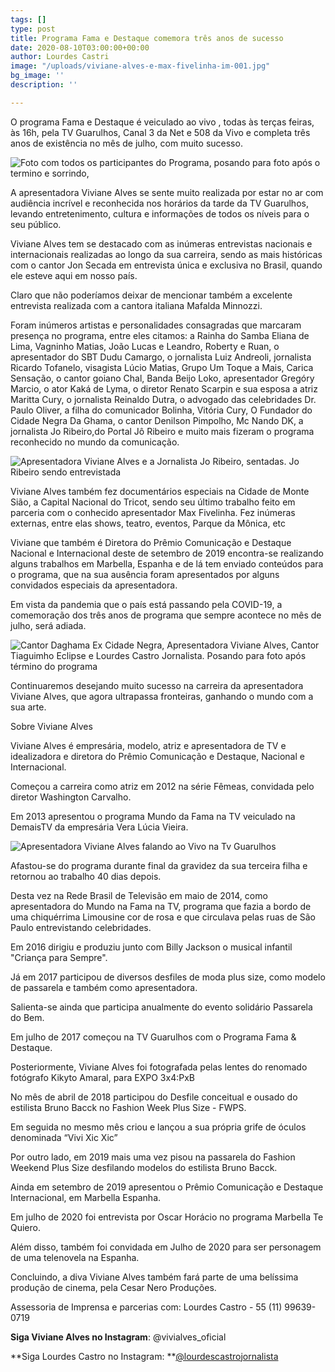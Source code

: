 ```yaml
---
tags: []
type: post
title: Programa Fama e Destaque comemora três anos de sucesso
date: 2020-08-10T03:00:00+00:00
author: Lourdes Castri
image: "/uploads/viviane-alves-e-max-fivelinha-im-001.jpg"
bg_image: ''
description: ''

---
```

O programa Fama e Destaque é veiculado ao vivo , todas às terças feiras, às 16h, pela TV Guarulhos, Canal 3 da Net e 508 da Vivo e  completa três anos de existência no mês de julho, com muito sucesso.

![Foto com todos os participantes do Programa, posando para foto após o termino e sorrindo,](/uploads/programa-fama-e-destaque-im-001.jpg "Programa Fama e Destaque  - Foto Divulgação")

A apresentadora Viviane Alves se sente muito realizada por estar no ar com audiência incrível e reconhecida nos horários da tarde da TV Guarulhos, levando entretenimento, cultura e informações de todos os níveis para o seu público.

Viviane Alves tem se destacado com as inúmeras entrevistas nacionais e internacionais realizadas ao longo da sua carreira, sendo as mais históricas com o cantor Jon Secada em entrevista única e exclusiva no Brasil, quando ele esteve aqui em nosso país.

Claro que não poderíamos deixar de  mencionar também a excelente entrevista realizada com a cantora italiana Mafalda Minnozzi.

Foram inúmeros artistas e personalidades consagradas que marcaram presença no  programa, entre eles citamos: a Rainha do Samba Eliana de Lima, Vagninho Matias, João Lucas e Leandro, Roberty e Ruan, o apresentador do SBT Dudu Camargo, o jornalista Luiz Andreoli, jornalista Ricardo Tofanelo, visagista Lúcio Matias,  Grupo Um Toque a Mais, Carica Sensação, o cantor goiano Chal, Banda Beijo Loko, apresentador Gregóry Marcio, o ator Kaká de Lyma, o diretor Renato Scarpin e sua esposa a atriz Maritta Cury, o jornalista Reinaldo Dutra, o advogado das celebridades Dr. Paulo Oliver, a filha do comunicador Bolinha, Vitória Cury, O Fundador do Cidade Negra Da Ghama, o cantor Denilson Pimpolho, Mc Nando DK,  a jornalista Jo Ribeiro,do Portal Jô Ribeiro e muito mais fizeram o programa reconhecido no mundo da comunicação.

![Apresentadora Viviane Alves e a Jornalista Jo Ribeiro, sentadas. Jo Ribeiro sendo entrevistada](/uploads/jo-ribeiro-e-viviane-alves.jpg "Jo Ribeiro e Viviane Alves - Foto Divulgação")

Viviane Alves também fez documentários especiais na Cidade de Monte Sião, a Capital Nacional do Tricot, sendo seu último trabalho feito em parceria com o conhecido apresentador Max Fivelinha. Fez inúmeras externas, entre elas shows, teatro, eventos, Parque da Mônica, etc

Viviane que também é Diretora do Prêmio Comunicação e Destaque Nacional e Internacional deste de setembro de 2019 encontra-se realizando alguns trabalhos em Marbella, Espanha e de lá tem enviado conteúdos para o programa, que na sua ausência foram apresentados por alguns convidados especiais da apresentadora.

Em vista da pandemia que o país está passando pela COVID-19, a comemoração dos três anos de programa que sempre acontece no mês de julho, será adiada.

![Cantor Daghama Ex Cidade Negra,  Apresentadora Viviane Alves, Cantor Tiaguimho Eclipse  e Lourdes Castro Jornalista. Posando para foto após término do programa](/uploads/programa-fama-e-destaque-im-002.jpg "Programa Fama e Dwestaque - Foto Divulgação")

Continuaremos desejando muito sucesso na carreira da apresentadora Viviane Alves, que agora ultrapassa fronteiras, ganhando o mundo com a sua arte.

Sobre Viviane Alves

Viviane Alves é empresária, modelo, atriz e apresentadora de TV e idealizadora e diretora do Prêmio Comunicação e Destaque, Nacional e Internacional.

Começou a carreira como atriz em 2012 na série Fêmeas, convidada pelo diretor Washington Carvalho.

Em 2013 apresentou o programa Mundo da Fama na TV veiculado na DemaisTV da empresária Vera Lúcia Vieira.

![Apresentadora Viviane Alves falando  ao Vivo na Tv Guarulhos](/uploads/viviane-alves-im-001.jpg "Viviane Alves - Foto Divulgação")

Afastou-se do programa durante final da gravidez da sua terceira filha e retornou ao trabalho 40 dias depois.

Desta vez na Rede Brasil de Televisão em maio de 2014, como apresentadora do Mundo na Fama na TV, programa que fazia a bordo de uma chiquérrima Limousine cor de rosa e que circulava pelas ruas de São Paulo entrevistando celebridades.

Em 2016 dirigiu e produziu junto com Billy Jackson o musical infantil "Criança para Sempre".

Já em 2017 participou de diversos desfiles de moda plus size, como modelo de passarela e também como apresentadora.

Salienta-se ainda que participa anualmente do evento solidário Passarela do Bem.

Em julho de 2017 começou na TV Guarulhos com o Programa Fama & Destaque.

Posteriormente, Viviane Alves foi fotografada  pelas lentes do renomado fotógrafo Kikyto Amaral, para EXPO 3x4:PxB

No mês de abril de 2018 participou do Desfile conceitual e ousado do estilista Bruno Bacck no Fashion Week Plus Size - FWPS.

Em seguida no mesmo mês criou e lançou a sua própria grife de óculos denominada “Vivi Xic Xic”

Por outro lado, em  2019 mais uma vez pisou na passarela do Fashion Weekend Plus Size desfilando modelos do estilista Bruno Bacck.

Ainda em setembro de 2019 apresentou o Prêmio Comunicação e Destaque Internacional, em Marbella Espanha.

Em julho de 2020 foi entrevista por Oscar Horácio no programa Marbella Te Quiero.

Além disso, também foi convidada em Julho de 2020 para ser personagem de uma telenovela na Espanha.

Concluindo, a diva Viviane Alves também fará parte de uma belíssima produção de cinema,  pela Cesar Nero Produções.

 

Assessoria de Imprensa e parcerias com: Lourdes Castro - 55 (11) 99639-0719

**Siga Viviane Alves no Instagram**: @vivialves_oficial

**Siga Lourdes Castro no Instagram: **[@lourdescastrojornalista]()